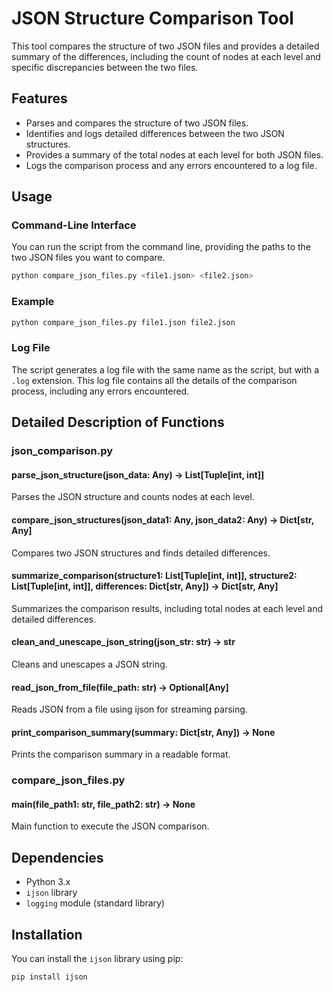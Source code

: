 
# JSON Structure Comparison Tool

This tool compares the structure of two JSON files and provides a detailed summary of the differences, including the count of nodes at each level and specific discrepancies between the two files.

## Features
- Parses and compares the structure of two JSON files.
- Identifies and logs detailed differences between the two JSON structures.
- Provides a summary of the total nodes at each level for both JSON files.
- Logs the comparison process and any errors encountered to a log file.

## Usage

### Command-Line Interface
You can run the script from the command line, providing the paths to the two JSON files you want to compare.

```sh
python compare_json_files.py <file1.json> <file2.json>
```

### Example
```sh
python compare_json_files.py file1.json file2.json
```

### Log File
The script generates a log file with the same name as the script, but with a `.log` extension. This log file contains all the details of the comparison process, including any errors encountered.

## Detailed Description of Functions

### json_comparison.py

#### parse_json_structure(json_data: Any) -> List[Tuple[int, int]]
Parses the JSON structure and counts nodes at each level.

#### compare_json_structures(json_data1: Any, json_data2: Any) -> Dict[str, Any]
Compares two JSON structures and finds detailed differences.

#### summarize_comparison(structure1: List[Tuple[int, int]], structure2: List[Tuple[int, int]], differences: Dict[str, Any]) -> Dict[str, Any]
Summarizes the comparison results, including total nodes at each level and detailed differences.

#### clean_and_unescape_json_string(json_str: str) -> str
Cleans and unescapes a JSON string.

#### read_json_from_file(file_path: str) -> Optional[Any]
Reads JSON from a file using ijson for streaming parsing.

#### print_comparison_summary(summary: Dict[str, Any]) -> None
Prints the comparison summary in a readable format.

### compare_json_files.py

#### main(file_path1: str, file_path2: str) -> None
Main function to execute the JSON comparison.

## Dependencies
- Python 3.x
- `ijson` library
- `logging` module (standard library)

## Installation

You can install the `ijson` library using pip:

```sh
pip install ijson
```


